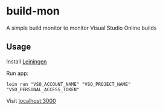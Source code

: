 # build-mon

A simple build monitor to monitor Visual Studio Online builds

## Usage

Install [Leiningen](http://leiningen.org/)

Run app:

    lein run "VSO_ACCOUNT_NAME" "VSO_PROJECT_NAME" "VSO_PERSONAL_ACCESS_TOKEN"


Visit [localhost:3000](http://localhost:3000)

